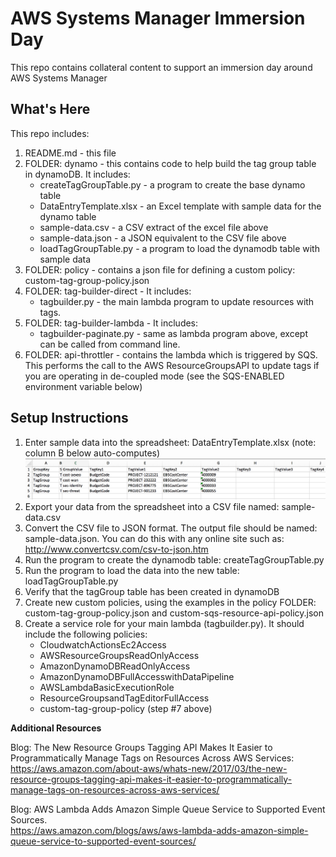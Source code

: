 AWS Systems Manager Immersion Day 
==================================================

This repo contains collateral content to support an immersion day around AWS Systems Manager   


What's Here
-----------

This repo includes:

1. README.md - this file
2. FOLDER: dynamo - this contains code to help build the tag group table in dynamoDB.  It includes:
    *   createTagGroupTable.py - a program to create the base dynamo table
    *   DataEntryTemplate.xlsx - an Excel template with sample data for the dynamo table
    *   sample-data.csv - a CSV extract of the excel file above
    *   sample-data.json - a JSON equivalent to the CSV file above
    *   loadTagGroupTable.py - a program to load the dynamodb table with sample data
3. FOLDER: policy - contains a json file for defining a custom policy:  custom-tag-group-policy.json
4. FOLDER: tag-builder-direct  - It includes:
    *   tagbuilder.py - the main lambda program to update resources with tags.  
5. FOLDER: tag-builder-lambda - It includes:
    *   tagbuilder-paginate.py - same as lambda program above, except can be called from command line.
6. FOLDER: api-throttler - contains the lambda which is triggered by SQS.  This performs the call to the AWS ResourceGroupsAPI to update tags if you are operating in de-coupled mode (see the SQS-ENABLED environment variable below)

Setup Instructions
------------------

1. Enter sample data into the spreadsheet: DataEntryTemplate.xlsx (note: column B below auto-computes)
![Data Entry Template](https://github.com/rjgleave/aws-tag-groups/blob/master/assets/tag-group-data-entry-template.png)
2. Export your data from the spreadsheet into a CSV file named: sample-data.csv
3. Convert the CSV file to JSON format.  The output file should be named: sample-data.json. You can do this with any online site such as:  http://www.convertcsv.com/csv-to-json.htm
4. Run the program to create the dynamodb table: createTagGroupTable.py
5. Run the program to load the data into the new table:  loadTagGroupTable.py
6. Verify that the tagGroup table has been created in dynamoDB
7. Create new custom policies, using the examples in the policy FOLDER: custom-tag-group-policy.json and custom-sqs-resource-api-policy.json
8. Create a service role for your main lambda (tagbuilder.py).   It should include the following policies:
    * CloudwatchActionsEc2Access
    * AWSResourceGroupsReadOnlyAccess
    * AmazonDynamoDBReadOnlyAccess
    * AmazonDynamoDBFullAccesswithDataPipeline
    * AWSLambdaBasicExecutionRole
    * ResourceGroupsandTagEditorFullAccess
    * custom-tag-group-policy (step #7 above)



__Additional Resources__

Blog: The New Resource Groups Tagging API Makes It Easier to Programmatically Manage Tags on Resources Across AWS Services:
https://aws.amazon.com/about-aws/whats-new/2017/03/the-new-resource-groups-tagging-api-makes-it-easier-to-programmatically-manage-tags-on-resources-across-aws-services/

Blog: AWS Lambda Adds Amazon Simple Queue Service to Supported Event Sources.   
https://aws.amazon.com/blogs/aws/aws-lambda-adds-amazon-simple-queue-service-to-supported-event-sources/
